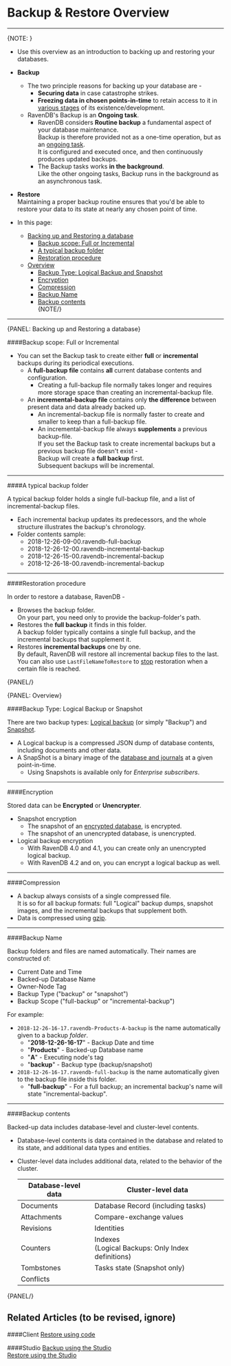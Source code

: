 ﻿# Backup & Restore Overview
---

{NOTE: }

* Use this overview as an introduction to backing up and restoring your databases.  

* **Backup**  
   * The two principle reasons for backing up your database are -  
      * **Securing data** in case catastrophe strikes.  
      * **Freezing data in chosen points-in-time** to retain access to it in [various stages](../../../../client-api/operations/maintenance/backup/backup#point-in-time-backup) of its existence/development.  
   * RavenDB's Backup is an **Ongoing task**.  
      * RavenDB considers **Routine backup** a fundamental aspect of your database maintenance.  
        Backup is therefore provided not as a one-time operation, but as an [ongoing task](../../../../studio/database/tasks/ongoing-tasks/general-info).  
        It is configured and executed once, and then continuously produces updated backups.  
      * The Backup tasks works **in the background**.  
        Like the other ongoing tasks, Backup runs in the background as an asynchronous task.  

* **Restore**  
    Maintaining a proper backup routine ensures that you'd be able to restore your data to its state at nearly any chosen point of time.  

* In this page:  
  * [Backing up and Restoring a database](../../../../client-api/operations/maintenance/backup/overview#backing-up-and-restoring-a-database)  
     * [Backup scope: Full or Incremental](../../../../client-api/operations/maintenance/backup/overview#backup-scope-full-or-incremental)  
     * [A typical backup folder](../../../../client-api/operations/maintenance/backup/overview#a-typical-backup-folder)  
     * [Restoration procedure](../../../../client-api/operations/maintenance/backup/overview#restoration-procedure)  
  * [Overview](../../../../client-api/operations/maintenance/backup/overview#overview)  
      * [Backup Type: Logical Backup and Snapshot](../../../../client-api/operations/maintenance/backup/overview#backup-type-logical-backup-or-snapshot)  
      * [Encryption](../../../../client-api/operations/maintenance/backup/overview#encryption)  
      * [Compression](../../../../client-api/operations/maintenance/backup/overview#compression)  
      * [Backup Name](../../../../client-api/operations/maintenance/backup/overview#backup-name)  
      * [Backup contents](../../../../client-api/operations/maintenance/backup/overview#backup-contents)  
{NOTE/}

---

{PANEL: Backing up and Restoring a database}

####Backup scope: Full or Incremental

* You can set the Backup task to create either **full** or **incremental** backups during its periodical executions.  
   * A **full-backup file** contains **all** current database contents and configuration.  
      * Creating a full-backup file normally takes longer and requires more storage space than creating an incremental-backup file.  
   * An **incremental-backup file** contains only **the difference** between present data and data already backed up.  
      * An incremental-backup file is normally faster to create and smaller to keep than a full-backup file.  
      * An incremental-backup file always **supplements** a previous backup-file.  
        If you set the Backup task to create incremental backups but a previous backup file doesn't exist -  
        Backup will create a **full backup** first.  
        Subsequent backups will be incremental.  

---

####A typical backup folder

A typical backup folder holds a single full-backup file, and a list of incremental-backup files.  

* Each incremental backup updates its predecessors, and the whole structure illustrates the backup's chronology.  
* Folder contents sample:  
   * 2018-12-26-09-00.ravendb-full-backup
   * 2018-12-26-12-00.ravendb-incremental-backup
   * 2018-12-26-15-00.ravendb-incremental-backup
   * 2018-12-26-18-00.ravendb-incremental-backup

---

####Restoration procedure

In order to restore a database, RavenDB -  

* Browses the backup folder.  
  On your part, you need only to provide the backup-folder's path.  
* Restores the **full backup** it finds in this folder.  
  A backup folder typically contains a single full backup, and the incremental backups that supplement it.  
* Restores **incremental backups** one by one.  
  By default, RavenDB will restore all incremental backup files to the last.  
  You can also use `LastFileNameToRestore` to [stop](../../../../client-api/operations/maintenance/backup/restore#restore-backup-configuration) restoration when a certain file is reached.  

{PANEL/}

{PANEL: Overview}

####Backup Type: Logical Backup or Snapshot  

There are two backup types: [Logical backup](../../../../client-api/operations/maintenance/backup/backup#logical-backup-or-simply-backup) (or simply "Backup") and [Snapshot](../../../../client-api/operations/maintenance/backup/backup#snapshot).  

* A Logical backup is a compressed JSON dump of database contents, including documents and other data.  
* A SnapShot is a binary image of the [database and journals](../../../../server/storage/directory-structure#storage--directory-structure) at a given point-in-time.  
   * Using Snapshots is available only for _Enterprise subscribers_.  

---

####Encryption

Stored data can be **Encrypted** or **Unencrypter**.  

* Snapshot encryption  
   * The snapshot of an [encrypted database](../../../../server/security/encryption/database-encryption), is encrypted.  
   * The snapshot of an unencrypted database, is unencrypted.  
* Logical backup encryption  
   * With RavenDB 4.0 and 4.1, you can create only an unencrypted logical backup.  
   * With RavenDB 4.2 and on, you can encrypt a logical backup as well.  

---

####Compression

* A backup always consists of a single compressed file.  
  It is so for all backup formats: full "Logical" backup dumps, snapshot images, and the incremental backups that supplement both.  
* Data is compressed using [gzip](https://www.gzip.org/).  

---

####Backup Name

Backup folders and files are named automatically. Their names are constructed of:  

* Current Date and Time  
* Backed-up Database Name  
* Owner-Node Tag  
* Backup Type ("backup" or "snapshot")  
* Backup Scope ("full-backup" or "incremental-backup")  

For example:  

* `2018-12-26-16-17.ravendb-Products-A-backup` is the name automatically given to a backup _folder_.  
    * "**2018-12-26-16-17**" - Backup Date and time  
    * "**Products**" - Backed-up Database name  
    * "**A**" - Executing node's tag
    * "**backup**" - Backup type (backup/snapshot)  
* `2018-12-26-16-17.ravendb-full-backup` is the name automatically given to the backup file inside this folder.  
    * "**full-backup**" - For a full backup; an incremental backup's name will state "incremental-backup".  

---

####Backup contents

Backed-up data includes database-level and cluster-level contents.  

* Database-level contents is data contained in the database and related to its state, and additional data types and entities.  
* Cluster-level data includes additional data, related to the behavior of the cluster.  

  | Database-level data | Cluster-level data|
  | ----|---- |
  | Documents | Database Record (including tasks) |
  | Attachments | Compare-exchange values |
  | Revisions | Identities |
  | Counters | Indexes <BR> (Logical Backups: Only Index definitions) |
  | Tombstones | Tasks state (Snapshot only) |
  | Conflicts |

{PANEL/}

## Related Articles  (to be revised, ignore)

####Client
[Restore using code](../../../../client-api/operations/maintenance/backup/restore)  

####Studio
[Backup using the Studio](../../../../studio/database/tasks/ongoing-tasks/backup-task)  
[Restore using the Studio](../../../../studio/server/databases/create-new-database/from-backup)  
